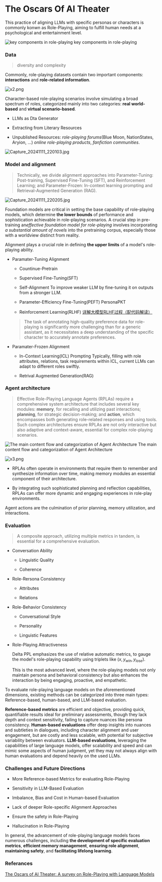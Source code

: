# The Oscars Of AI Theater

This practice of aligning LLMs with specific personas or characters is commonly konwn as Role-Playing, aiming to fulfill human needs at a psychological and entertainment level. 

![key components in role-playing](images/x1.png)
key components in role-playing

### **Data** 

> diversity and complexity

Commonly, role-playing datasets contain two important components: **interactions** and **role-related information**.

![x2.png](images/x2.png)

Character-based role-playing scenarios involve simulating a broad spectrum of roles, categorized mainly into two categories: **real world-based** and **virtual scenario-based**.

- LLMs as Dta Generator

- Extracting from Literary Resources

- Unpublished Resources: *role-playing forums*(Blue Moon, NationStates, Aryion, ...) *online role-playing products*, *fanfiction communities*.

![Capture_20241111_220103.jpg](images/Capture_20241111_220103.jpg)

### **Model and alignment**

> Technically, we divide alignment approaches into Parameter-Tuning: Post-training, Supervised Fine-Tuning (SFT), and Reinforcement Learning; and Parameter-Frozen: In-context learning prompting and Retrieval-Augmented Generation (RAG).

![Capture_20241111_220205.jpg](images/Capture_20241111_220205.jpg)

Foundation models are critical in setting the base capability of role-playing models, which determine **the lower bounds** of performance and sophistication achievable in role-playing scenarios. A crucial step in pre-training an*effective foundation model for role-playing* involves incorporating *a substantial amount of novels* into the pretraining corpus, especially those with a worldview distinct from reality.

Alignment plays a crucial role in defining **the upper limits** of a model's role-playing ability. 

- Paramater-Tuning Alignment

    - Countinue-Pretrain 

    - Supervised Fine-Tuning(SFT)

    - Self-Alignment To improve weaker LLM by fine-tuning it on outputs from a stronger LLM.

    - Parameter-Efficiency Fine-Tuning(PEFT) PersonaPKT

    - Reinforcement Learning(RLHF) [详解大模型RLHF过程（配代码解读）](https://zhuanlan.zhihu.com/p/624589622)

    > The task of annotating high-quality preference data for role-playing is significantly more challenging than for a generic assistant, as it necessitates a deep understanding of the specific character to accurately annotate preferences.

- Paramater-Frozen Alignment

    - In-Context Learning(ICL) Prompting Typically, filling with role attributes, relations, task requirements within ICL, current LLMs can adapt to different roles swiftly.

    - Retrival Augmented Generation(RAG)

### **Agent architecture**

> Effective Role-Playing Language Agents (RPLAs) require a comprehensive system architecture that includes several key modules: **memory**, for recalling and utilizing past interactions; **planning**, for strategic decision-making; and **action**, which encompasses both generating role-related responses and using tools. Such complex architectures ensure RPLAs are not only interactive but also adaptive and context-aware, essential for complex role-playing scenarios.

![The main content flow and categorization of Agent Architecture](images/Capture_20241111_220224.jpg)
The main content flow and categorization of Agent Architecture

![x3.png](images/x3.png)

- RPLAs often operate in environments that require them to remember and synthesize information over time, making memory modules an essential component of their architecture.

- By integrating such sophisticated planning and reflection capabilities, RPLAs can offer more dynamic and engaging experiences in role-play environments.

Agent actions are the culmination of prior planning, memory utilization, and interactions.

### **Evaluation**

> A composite approach, utilizing multiple metrics in tandem, is essential for a comprehensive evaluation.

- Conversation Ability

    - Linguistic Quality

    - Coherence

- Role-Rersona Consistency

    - Attributes

    - Relations

- Role-Behavior Consistency

    - Conversational Style

    - Personality

    - Linguistic Features

- Role-Playing Attractiveness

    Delta PPL emphasizes the use of relative automatic metrics, to gauge the model's role-playing capability using triplets like $(x, y_{win}, y_{lose})$.

    This is the most advanced level, where the role-playing models not only maintain persona and behavioral consistency but also enhances the interaction by being engaging, proactive, and empathetic.

To evaluate role-playing language models on the aforementioned dimensions, existing methods can be categorized into three main types: Reference-based, human-based, and LLM-based evaluation.

**Reference-based metrics** are efficient and objective, providing quick, quantifiable results ideal for preliminary assessments, though they lack depth and context sensitivity, failing to capture nuances like persona consistency. **Human-based evaluations** offer deep insights into nuances and subtleties in dialogues, including character alignment and user engagement, but are costly and less scalable, with potential for subjective variability between evaluators. **LLM-based evaluations**, leveraging the capabilities of large language models, offer scalability and speed and can mimic some aspects of human judgment, yet they may not always align with human evaluations and depend heavily on the used LLMs.

### Challenges and Future Directions

- More Reference-based Metrics for evaluating Role-Playing

- Sensitivity in LLM-Based Evaluation

- Imbalance, Bias and Cost in Human-based Evaluation

- Lack of deeper Role-specific Alignment Approaches

- Ensure the safety in Role-Playing

- Hallucination in Role-Playing

In general, the advancement of role-playing language models faces numerous challenges, including **the development of specific evaluation metrics**, **efficient memory management**, **ensuring role alignment**, **maintaining safety**, and **facilitating lifelong learning**.

### Referances

[The Oscars of AI Theater: A survey on Role-Playing with Language Models](https://arxiv.org/abs/2407.11484)



